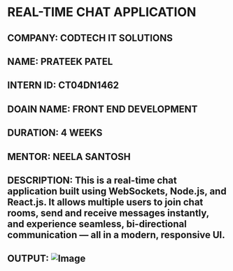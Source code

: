 # REAL-TIME CHAT APPLICATION
## COMPANY: CODTECH IT SOLUTIONS
## NAME: PRATEEK PATEL
## INTERN ID: CT04DN1462
## DOAIN NAME: FRONT END DEVELOPMENT
## DURATION: 4 WEEKS
## MENTOR: NEELA SANTOSH
## DESCRIPTION: This is a real-time chat application built using WebSockets, Node.js, and React.js. It allows multiple users to join chat rooms, send and receive messages instantly, and experience seamless, bi-directional communication — all in a modern, responsive UI.
## OUTPUT: ![Image](https://github.com/user-attachments/assets/c589c2eb-4e5b-4eca-9b12-889ff5f74c7e)

